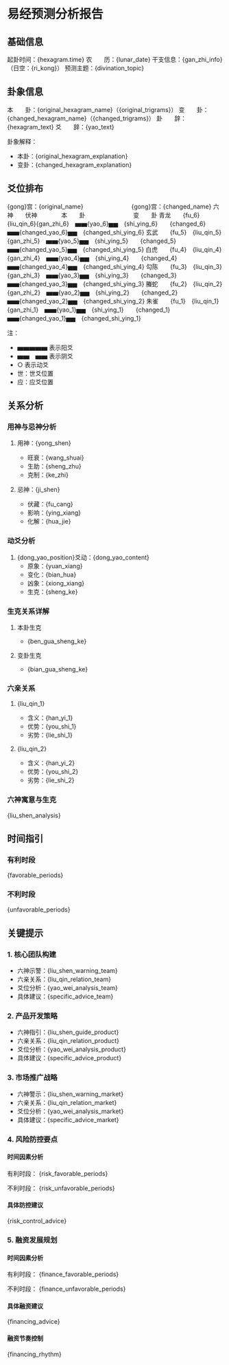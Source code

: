 # 易经预测分析报告

## 基础信息
起卦时间：{hexagram.time}
农　　历：{lunar_date}
干支信息：{gan_zhi_info} （日空：{ri_kong}）
预测主题：{divination_topic}

## 卦象信息
本　　卦：{original_hexagram_name}（{original_trigrams}）
变　　卦：{changed_hexagram_name}（{changed_trigrams}）
卦　　辞：{hexagram_text}
爻　　辞：{yao_text}

卦象解释：
- 本卦：{original_hexagram_explanation}
- 变卦：{changed_hexagram_explanation}

## 爻位排布

{gong}宫：{original_name}　　　　　　　　{gong}宫：{changed_name}
六神　　伏神　　　　本　　卦　　　　　　　　变　　卦
青龙　　{fu_6}　{liu_qin_6}{gan_zhi_6}　▅▅{yao_6}▅▅　{shi_ying_6}　　{changed_6}　▅▅{changed_yao_6}▅▅　{changed_shi_ying_6}
玄武　　{fu_5}　{liu_qin_5}{gan_zhi_5}　▅▅{yao_5}▅▅　{shi_ying_5}　　{changed_5}　▅▅{changed_yao_5}▅▅　{changed_shi_ying_5}
白虎　　{fu_4}　{liu_qin_4}{gan_zhi_4}　▅▅{yao_4}▅▅　{shi_ying_4}　　{changed_4}　▅▅{changed_yao_4}▅▅　{changed_shi_ying_4}
勾陈　　{fu_3}　{liu_qin_3}{gan_zhi_3}　▅▅{yao_3}▅▅　{shi_ying_3}　　{changed_3}　▅▅{changed_yao_3}▅▅　{changed_shi_ying_3}
螣蛇　　{fu_2}　{liu_qin_2}{gan_zhi_2}　▅▅{yao_2}▅▅　{shi_ying_2}　　{changed_2}　▅▅{changed_yao_2}▅▅　{changed_shi_ying_2}
朱雀　　{fu_1}　{liu_qin_1}{gan_zhi_1}　▅▅{yao_1}▅▅　{shi_ying_1}　　{changed_1}　▅▅{changed_yao_1}▅▅　{changed_shi_ying_1}

注：
- ▅▅▅▅▅ 表示阳爻
- ▅▅　▅▅ 表示阴爻
- ○ 表示动爻
- 世：世爻位置
- 应：应爻位置

## 关系分析

### 用神与忌神分析
1. 用神：{yong_shen}
   - 旺衰：{wang_shuai}
   - 生助：{sheng_zhu}
   - 克制：{ke_zhi}

2. 忌神：{ji_shen}
   - 伏藏：{fu_cang}
   - 影响：{ying_xiang}
   - 化解：{hua_jie}

### 动爻分析
1. {dong_yao_position}爻动：{dong_yao_content}
   - 原象：{yuan_xiang}
   - 变化：{bian_hua}
   - 凶象：{xiong_xiang}
   - 生克：{sheng_ke}

### 生克关系详解
1. 本卦生克
   - {ben_gua_sheng_ke}

2. 变卦生克
   - {bian_gua_sheng_ke}

### 六亲关系
1. {liu_qin_1}
   - 含义：{han_yi_1}
   - 优势：{you_shi_1}
   - 劣势：{lie_shi_1}

2. {liu_qin_2}
   - 含义：{han_yi_2}
   - 优势：{you_shi_2}
   - 劣势：{lie_shi_2}

### 六神寓意与生克
{liu_shen_analysis}

## 时间指引

### 有利时段
{favorable_periods}

### 不利时段
{unfavorable_periods}

## 关键提示

### 1. 核心团队构建
- 六神示警：{liu_shen_warning_team}
- 六亲关系：{liu_qin_relation_team}
- 爻位分析：{yao_wei_analysis_team}
- 具体建议：{specific_advice_team}

### 2. 产品开发策略
- 六神指引：{liu_shen_guide_product}
- 六亲关系：{liu_qin_relation_product}
- 爻位分析：{yao_wei_analysis_product}
- 具体建议：{specific_advice_product}

### 3. 市场推广战略
- 六神警示：{liu_shen_warning_market}
- 六亲关系：{liu_qin_relation_market}
- 爻位分析：{yao_wei_analysis_market}
- 具体建议：{specific_advice_market}

### 4. 风险防控要点
#### 时间因素分析
有利时段：
{risk_favorable_periods}

不利时段：
{risk_unfavorable_periods}

#### 具体防控建议
{risk_control_advice}

### 5. 融资发展规划
#### 时间因素分析
有利时段：
{finance_favorable_periods}

不利时段：
{finance_unfavorable_periods}

#### 具体融资建议
{financing_advice}

#### 融资节奏控制
{financing_rhythm}